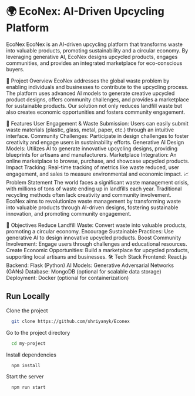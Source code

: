 
# 🌍 EcoNex: AI-Driven Upcycling Platform

EcoNex
EcoNex is an AI-driven upcycling platform that transforms waste into valuable products, promoting sustainability and a circular economy. By leveraging generative AI, EcoNex designs upcycled products, engages communities, and provides an integrated marketplace for eco-conscious buyers.

🌟 Project Overview
EcoNex addresses the global waste problem by enabling individuals and businesses to contribute to the upcycling process. The platform uses advanced AI models to generate creative upcycled product designs, offers community challenges, and provides a marketplace for sustainable products. Our solution not only reduces landfill waste but also creates economic opportunities and fosters community engagement.

🚀 Features
User Engagement & Waste Submission: Users can easily submit waste materials (plastic, glass, metal, paper, etc.) through an intuitive interface.
Community Challenges: Participate in design challenges to foster creativity and engage users in sustainability efforts.
Generative AI Design Models: Utilizes AI to generate innovative upcycling designs, providing blueprints for artisans and manufacturers.
Marketplace Integration: An online marketplace to browse, purchase, and showcase upcycled products.
Impact Tracking: Real-time tracking of metrics like waste reduced, user engagement, and sales to measure environmental and economic impact.
📈 Problem Statement
The world faces a significant waste management crisis, with millions of tons of waste ending up in landfills each year. Traditional recycling methods often lack creativity and community involvement. EcoNex aims to revolutionize waste management by transforming waste into valuable products through AI-driven designs, fostering sustainable innovation, and promoting community engagement.

🎯 Objectives
Reduce Landfill Waste: Convert waste into valuable products, promoting a circular economy.
Encourage Sustainable Practices: Use generative AI to design innovative upcycled products.
Boost Community Involvement: Engage users through challenges and educational resources.
Create Economic Opportunities: Build a marketplace for upcycled products, supporting local artisans and businesses.
🛠️ Tech Stack
Frontend: React.js
Backend: Flask (Python)
AI Models: Generative Adversarial Networks (GANs)
Database: MongoDB (optional for scalable data storage)
Deployment: Docker (optional for containerization)


## Run Locally

Clone the project

```bash
  git clone https://github.com/shriyanyk/Econex
```

Go to the project directory

```bash
  cd my-project
```

Install dependencies

```bash
  npm install
```

Start the server

```bash
  npm run start
```
